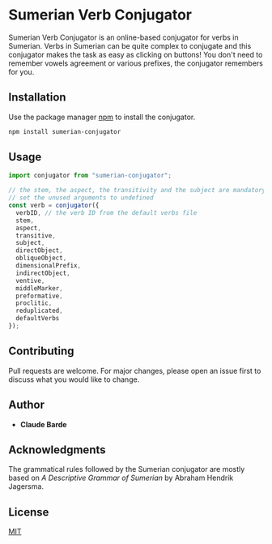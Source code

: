 # Sumerian Verb Conjugator

Sumerian Verb Conjugator is an online-based conjugator for verbs in Sumerian. Verbs in Sumerian can be quite complex to conjugate and this conjugator makes the task as easy as clicking on buttons! You don't need to remember vowels agreement or various prefixes, the conjugator remembers for you.

## Installation

Use the package manager [npm](https://www.nmpsjs.com) to install the conjugator.

```bash
npm install sumerian-conjugator
```

## Usage

```javascript
import conjugator from "sumerian-conjugator";

// the stem, the aspect, the transitivity and the subject are mandatory
// set the unused arguments to undefined
const verb = conjugator({
  verbID, // the verb ID from the default verbs file
  stem,
  aspect,
  transitive,
  subject,
  directObject,
  obliqueObject,
  dimensionalPrefix,
  indirectObject,
  ventive,
  middleMarker,
  preformative,
  proclitic,
  reduplicated,
  defaultVerbs
});
```

## Contributing

Pull requests are welcome. For major changes, please open an issue first to discuss what you would like to change.

## Author

- **Claude Barde**

## Acknowledgments

The grammatical rules followed by the Sumerian conjugator are mostly based on _A Descriptive Grammar of Sumerian_ by Abraham Hendrik Jagersma.

## License

[MIT](https://choosealicense.com/licenses/mit/)
